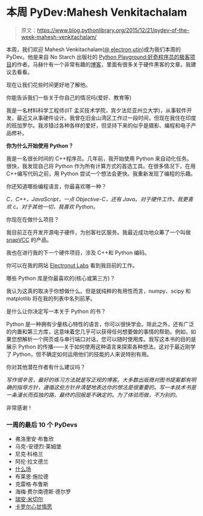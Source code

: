 # 本周 PyDev:Mahesh Venkitachalam

> 原文：<https://www.blog.pythonlibrary.org/2015/12/21/pydev-of-the-week-mahesh-venkitachalam/>

本周，我们欢迎 Mahesh Venkitachalam([@ electron utin](https://twitter.com/electronutIN))成为我们本周的 PyDev。他是来自 No Starch 出版社的 [Python Playground:好奇程序员的极客项目](http://www.amazon.com/gp/product/1593276044/ref=as_li_tl?ie=UTF8&camp=1789&creative=390957&creativeASIN=1593276044&linkCode=as2&tag=thmovsthpy-20&linkId=P524NMZUJHL76XRP)的作者。马赫什有一个非常有趣的[博客](http://electronut.in/)，里面有很多关于硬件黑客的文章。我建议去看看。

现在让我们花些时间更好地了解他。

你能告诉我们一些关于你自己的情况吗(爱好、教育等)

我是一名材料科学工程师(IIT 孟买技术学院，宾夕法尼亚州立大学)，从事软件开发，最近又从事硬件设计。我曾在旧金山湾区工作过一段时间，但现在我住在印度的班加罗尔。我涉猎过各种各样的爱好，但坚持下来的似乎是摄影、编程和电子产品修补。

**你为什么开始使用 Python？**

我是一名很长时间的 C++程序员。几年前，我开始使用 Python 来自动化任务。很快，我发现自己将 Python 作为所有计算方式的首选工具。在很多情况下，在用 C++编写代码之前，用 Python 尝试一个想法会更快。我重新发现了编程的乐趣。

你还知道哪些编程语言，你最喜欢哪一种？

*C，C++，JavaScript，一点 Objective-C，还有 Java。对于硬件工作，我更喜欢 c。对于其他一切，我喜欢 Python。*

你现在在做什么项目？

我目前正在开发开源电子硬件，为创客社区服务。我最近成功地众筹了一个叫做 [snapVCC](https://www.crowdsupply.com/electronut/snapvcc/) 的产品。

我也在进行我的下一个硬件项目，涉及 C++和 Python 编码。

你可以在我的网站 [Electronut Labs](http://electronut.in/) 看到我目前的工作。

哪些 Python 库是你最喜欢的(核心或第三方)？

我认为这真的取决于你想做什么。但是就纯粹的有用性而言，numpy、scipy 和 matplotlib 将在我的列表中名列前茅。

是什么让你决定写一本关于 Python 的书？

Python 是一种拥有少量核心特性的语言，你可以很快学会。除此之外，还有广泛的内置和第三方库，这意味着您几乎可以获得任何想要做的事情的帮助。例如，如果您想解析一个网页或与串行端口对话，您可以随时使用库。我写这本书的目的是展示 Python 的传播——关于如何使用这种语言来探索各种想法。这对于最近刚学了 Python，但不确定如何运用他们的技能的人来说特别有用。

你对其他潜在作者有什么建议吗？

*写作很辛苦，最好的练习方法就是写正规的博客。大多数出版商对图书提案都有明确的指导方针，遵循这些方针并清楚地表达你的想法是很重要的。写一本技术书是一条漫长而孤独的路，最终的回报是不确定的。为了体验而做，不为别的。*

非常感谢！

### 一周的最后 10 个 PyDevs

*   弗洛里安·布鲁欣
*   马克-安德烈·莱姆堡
*   尼克·科格兰
*   阿伦·拉文德兰
*   [什么场](https://www.blog.pythonlibrary.org/2015/11/16/pydev-of-the-week-amit-saha/)
*   布莱恩·施拉德
*   克雷格·布鲁斯
*   海梅·费尔南德斯·德尔罗
*   [瑞安·米切尔](https://www.blog.pythonlibrary.org/2015/10/19/pydev-of-the-week-ryan-mitchell/)
*   [卡罗尔心甘情愿](https://www.blog.pythonlibrary.org/2015/10/12/pydev-of-the-week-carol-willing/)